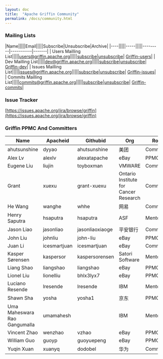 ```yaml
---
layout: doc
title:  "Apache Griffin Community" 
permalink: /docs/community.html
---
```


### Mailing Lists

|Name|||||Email|||||Subscribe|Unsubscribe|Archive|
|----|||||-----|||||---------|-----------|-------|
| Users Mailling List|||||[users@griffin.apache.org](mailto:users@griffin.apache.org)|||||[subscribe](mailto:users-subscribe@griffin.apache.org)|[unsubscribe](mailto:users-unsubscribe@griffin.apache.org)| [Griffin-users](http://mail-archives.apache.org/mod_mbox/griffin-users/)|
| Dev Mailling List|||||[dev@griffin.apache.org](mailto:dev@griffin.apache.org)|||||[subscribe](mailto:dev-subscribe@griffin.apache.org)|[unsubscribe](mailto:dev-unsubscribe@griffin.apache.org)| [Griffin-dev](http://mail-archives.apache.org/mod_mbox/griffin-dev/)|
| Issues Mailling List|||||[issues@griffin.apache.org](mailto:issues@griffin.apache.org)|||||[subscribe](mailto:issues-subscribe@griffin.apache.org)|[unsubscribe](mailto:issues-unsubscribe@griffin.apache.org)| [Griffin-issues](http://mail-archives.apache.org/mod_mbox/griffin-issues/)|
| Commits Mailling List|||||[commits@griffin.apache.org](mailto:commits@griffin.apache.org)|||||[subscribe](mailto:commits-subscribe@griffin.apache.org)|[unsubscribe](mailto:commits-unsubscribe@griffin.apache.org)| [Griffin-commits](http://mail-archives.apache.org/mod_mbox/griffin-commits/)|



### Issue Tracker
[https://issues.apache.org/jira/browse/griffin](https://issues.apache.org/jira/browse/griffin)



### Griffin PPMC And Committers

| Name | Apacheid | Githubid | Org | Role |
|------------------------------|--------------|-------------------------|---------------------------------------|-------------|
| ahutsunshine | dyyao | ahutsunshine | 美团 | Committer |
| Alex Lv | alexlv | alexatapache | eBay | PPMC |
| Eugene Liu | liujin | toyboxman | VMWARE | Committer |
| Grant | xuexu | grant-xuexu | Ontario Institute for Cancer Research | Committer |
| He Wang | wanghe | whhe | 网易 | Committer |
| Henry Saputra | hsaputra | hsaputra | ASF | Mentor |
| Jason Liao | jasonliao | jasonliaoxiaoge | 平安银行 | Committer |
| John Liu | johnliu | john-liu | eBay | PPMC |
| Juan Li | icesmartjuan | icesmartjuan | eBay | Committer |
| Kasper Sørensen | kaspersor | kaspersorensen | Satori Software | Mentor |
| Liang Shao | liangshao | liangshao | eBay | PPMC |
| Lionel Liu | lionelliu | bhlx3lyx7 | eBay | PPMC |
| Luciano Resende | lresende | lresende | IBM | Mentor |
| Shawn Sha | yosha | yosha1 | 京东 | PPMC |
| Uma Maheswara Rao Gangumalla | umamahesh |  | IBM | Mentor |
| Vincent Zhao | wenzhao | vzhao | eBay | PPMC |
| William Guo | guoyp | guoyuepeng | eBay | PPMC |
| Yuqin Xuan | xuanyq | dodobel | 华为 | Committer |



